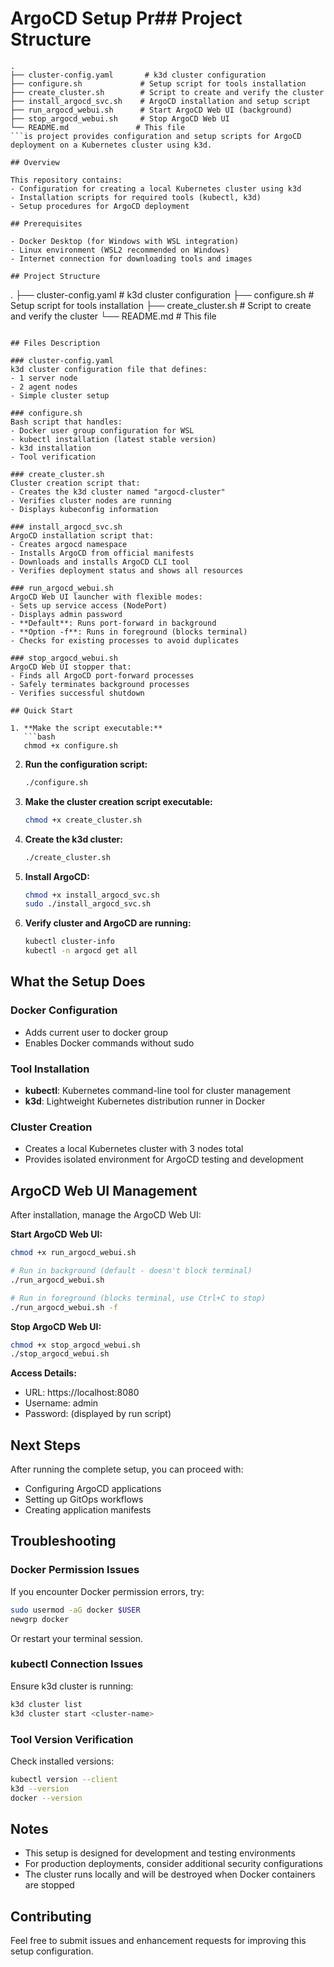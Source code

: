# ArgoCD Setup Pr## Project Structure

```
.
├── cluster-config.yaml       # k3d cluster configuration
├── configure.sh             # Setup script for tools installation
├── create_cluster.sh        # Script to create and verify the cluster
├── install_argocd_svc.sh    # ArgoCD installation and setup script
├── run_argocd_webui.sh      # Start ArgoCD Web UI (background)
├── stop_argocd_webui.sh     # Stop ArgoCD Web UI
└── README.md               # This file
```is project provides configuration and setup scripts for ArgoCD deployment on a Kubernetes cluster using k3d.

## Overview

This repository contains:
- Configuration for creating a local Kubernetes cluster using k3d
- Installation scripts for required tools (kubectl, k3d)
- Setup procedures for ArgoCD deployment

## Prerequisites

- Docker Desktop (for Windows with WSL integration)
- Linux environment (WSL2 recommended on Windows)
- Internet connection for downloading tools and images

## Project Structure

```
.
├── cluster-config.yaml    # k3d cluster configuration
├── configure.sh           # Setup script for tools installation
├── create_cluster.sh      # Script to create and verify the cluster
└── README.md              # This file
```

## Files Description

### cluster-config.yaml
k3d cluster configuration file that defines:
- 1 server node
- 2 agent nodes
- Simple cluster setup

### configure.sh
Bash script that handles:
- Docker user group configuration for WSL
- kubectl installation (latest stable version)
- k3d installation
- Tool verification

### create_cluster.sh
Cluster creation script that:
- Creates the k3d cluster named "argocd-cluster"
- Verifies cluster nodes are running
- Displays kubeconfig information

### install_argocd_svc.sh
ArgoCD installation script that:
- Creates argocd namespace
- Installs ArgoCD from official manifests
- Downloads and installs ArgoCD CLI tool
- Verifies deployment status and shows all resources

### run_argocd_webui.sh
ArgoCD Web UI launcher with flexible modes:
- Sets up service access (NodePort)
- Displays admin password
- **Default**: Runs port-forward in background
- **Option -f**: Runs in foreground (blocks terminal)
- Checks for existing processes to avoid duplicates

### stop_argocd_webui.sh
ArgoCD Web UI stopper that:
- Finds all ArgoCD port-forward processes
- Safely terminates background processes
- Verifies successful shutdown

## Quick Start

1. **Make the script executable:**
   ```bash
   chmod +x configure.sh
   ```

2. **Run the configuration script:**
   ```bash
   ./configure.sh
   ```

3. **Make the cluster creation script executable:**
   ```bash
   chmod +x create_cluster.sh
   ```

4. **Create the k3d cluster:**
   ```bash
   ./create_cluster.sh
   ```

5. **Install ArgoCD:**
   ```bash
   chmod +x install_argocd_svc.sh
   sudo ./install_argocd_svc.sh
   ```

6. **Verify cluster and ArgoCD are running:**
   ```bash
   kubectl cluster-info
   kubectl -n argocd get all
   ```

## What the Setup Does

### Docker Configuration
- Adds current user to docker group
- Enables Docker commands without sudo

### Tool Installation
- **kubectl**: Kubernetes command-line tool for cluster management
- **k3d**: Lightweight Kubernetes distribution runner in Docker

### Cluster Creation
- Creates a local Kubernetes cluster with 3 nodes total
- Provides isolated environment for ArgoCD testing and development

## ArgoCD Web UI Management

After installation, manage the ArgoCD Web UI:

**Start ArgoCD Web UI:**
```bash
chmod +x run_argocd_webui.sh

# Run in background (default - doesn't block terminal)
./run_argocd_webui.sh

# Run in foreground (blocks terminal, use Ctrl+C to stop)
./run_argocd_webui.sh -f
```

**Stop ArgoCD Web UI:**
```bash
chmod +x stop_argocd_webui.sh
./stop_argocd_webui.sh
```

**Access Details:**
- URL: https://localhost:8080
- Username: admin
- Password: (displayed by run script)

## Next Steps

After running the complete setup, you can proceed with:
- Configuring ArgoCD applications
- Setting up GitOps workflows
- Creating application manifests

## Troubleshooting

### Docker Permission Issues
If you encounter Docker permission errors, try:
```bash
sudo usermod -aG docker $USER
newgrp docker
```
Or restart your terminal session.

### kubectl Connection Issues
Ensure k3d cluster is running:
```bash
k3d cluster list
k3d cluster start <cluster-name>
```

### Tool Version Verification
Check installed versions:
```bash
kubectl version --client
k3d --version
docker --version
```

## Notes

- This setup is designed for development and testing environments
- For production deployments, consider additional security configurations
- The cluster runs locally and will be destroyed when Docker containers are stopped

## Contributing

Feel free to submit issues and enhancement requests for improving this setup configuration.